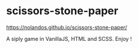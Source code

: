 # scissors-stone-paper
 https://nolandos.github.io/scissors-stone-paper/
 
 A siply game in VanillaJS, HTML and SCSS. Enjoy !
